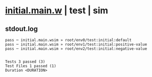 # [initial.main.w](../../../../../../examples/tests/sdk_tests/counter/initial.main.w) | test | sim

## stdout.log
```log
pass ─ initial.main.wsim » root/env0/test:initial:default       
pass ─ initial.main.wsim » root/env1/test:initial:positive-value
pass ─ initial.main.wsim » root/env2/test:initial:negative-value
 
 
Tests 3 passed (3)
Test Files 1 passed (1)
Duration <DURATION>
```

